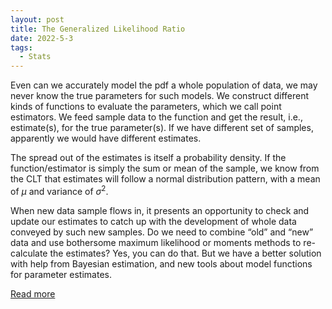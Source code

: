 ```yaml
---
layout: post
title: The Generalized Likelihood Ratio
date: 2022-5-3
tags:
  - Stats
---
```


Even can we accurately model the pdf a whole population of data, we may never know
the true parameters for such models. We construct different kinds of functions to evaluate the
parameters, which we call point estimators. We feed sample data to the function and get the
result, i.e., estimate(s), for the true parameter(s). If we have different set of samples, apparently
we would have different estimates.

The spread out of the estimates is itself a probability density. If the function/estimator is
simply the sum or mean of the sample, we know from the CLT that estimates will follow a
normal distribution pattern, with a mean of $\mu$ and variance of $\sigma^2$.

When new data sample flows in, it presents an opportunity to check and update our estimates
to catch up with the development of whole data conveyed by such new samples. Do we need
to combine “old” and “new” data and use bothersome maximum likelihood or moments methods
to re-calculate the estimates? Yes, you can do that. But we have a better solution with help from
Bayesian estimation, and new tools about model functions for parameter estimates.

<a href="/pdf/bayesian.pdf" target="_blank">Read more</a>
